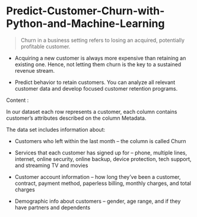 # Predict-Customer-Churn-with-Python-and-Machine-Learning



 > Churn in a business setting refers to losing an acquired, potentially profitable customer.



* Acquiring a new customer is always more expensive than retaining an existing one. Hence, not letting them churn is the key to a sustained revenue stream.





* Predict behavior to retain customers. You can analyze all relevant customer data and develop focused customer retention programs.




Content :




In our dataset each row represents a customer, each column contains customer’s attributes described on the column  Metadata.




The data set includes information about:



* Customers who left within the last month – the column is called Churn




* Services that each customer has signed up for – phone, multiple lines, internet, online security, online backup, device protection, tech support, and streaming TV and movies




* Customer account information – how long they’ve been a customer, contract, payment method, paperless billing, monthly charges, and total charges




* Demographic info about customers – gender, age range, and if they have partners and dependents
